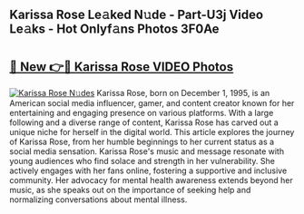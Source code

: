 ## Karissa Rose Le𝚊ked N𝚞de - Part-U3j Video Le𝚊ks - Hot Onlyf𝚊ns Photos 3F0Ae

# <h2><a href="http://ab4446.deff.icu/?id=Karissa+Rose">🔗 New 👉🔴 Karissa Rose VIDEO Photos</a></h2>

[![Karissa Rose N𝚞des](https://i.imgur.com/rIISA9y.gif)](http://ab4446.deff.icu/?id=Karissa+Rose)
Karissa Rose, born on December 1, 1995, is an American social media influencer, gamer, and content creator known for her entertaining and engaging presence on various platforms. With a large following and a diverse range of content, Karissa Rose has carved out a unique niche for herself in the digital world. This article explores the journey of Karissa Rose, from her humble beginnings to her current status as a social media sensation. Karissa Rose's music and message resonate with young audiences who find solace and strength in her vulnerability. She actively engages with her fans online, fostering a supportive and inclusive community. Her advocacy for mental health awareness extends beyond her music, as she speaks out on the importance of seeking help and normalizing conversations about mental illness.
